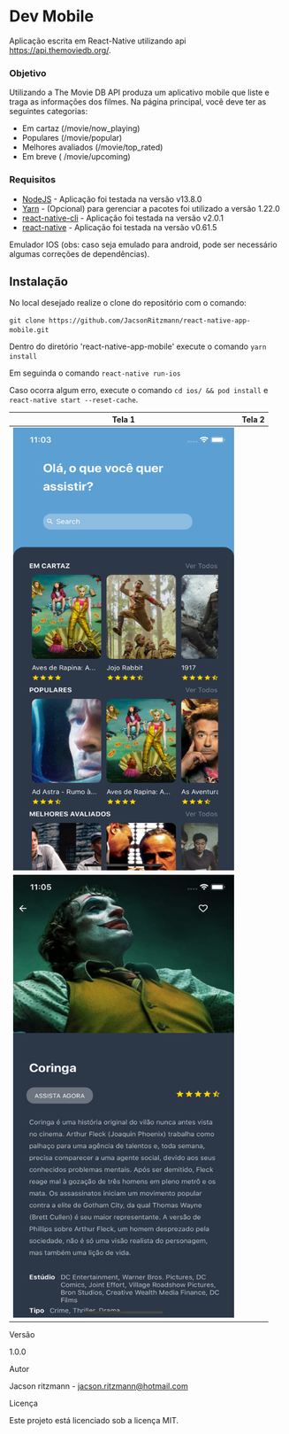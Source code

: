 # Dev Mobile

Aplicação escrita em React-Native utilizando api https://api.themoviedb.org/.

### Objetivo
Utilizando a ​The Movie DB API produza um aplicativo mobile que liste e traga as informações dos filmes.
Na página principal, você deve ter as seguintes categorias: 
- Em cartaz​ (/movie/now_playing)
- Populares​ (/movie/popular)
- Melhores avaliados​ (/movie/top_rated)
- Em breve (​ /movie/upcoming)

### Requisitos

- [NodeJS](https://nodejs.org/en/) - Aplicação foi testada na versão v13.8.0
- [Yarn](https://yarnpkg.com/pt-BR/) - (Opcional) para gerenciar a pacotes foi utilizado a versão 1.22.0
- [react-native-cli](https://facebook.github.io/react-native/) - Aplicação foi testada na versão v2.0.1
- [react-native](https://facebook.github.io/react-native/) - Aplicação foi testada na versão v0.61.5

Emulador IOS (obs: caso seja emulado para android, pode ser necessário algumas correções de dependências).

## Instalação

No local desejado realize o clone do repositório com o comando:

`git clone https://github.com/JacsonRitzmann/react-native-app-mobile.git`

Dentro do diretório 'react-native-app-mobile' execute o comando `yarn install`

Em seguinda o comando `react-native run-ios`

Caso ocorra algum erro, execute o comando `cd ios/ && pod install` e `react-native start --reset-cache`.

| Tela 1     | Tela 2      |
|------------|-------------|
|<img src="https://github.com/JacsonRitzmann/react-native-app-mobile/blob/master/screenshot1.png" width="400" height="800" /> |
<img src="https://github.com/JacsonRitzmann/react-native-app-mobile/blob/master/screenshot2.png" width="400" height="800" /> |

Versão

1.0.0

Autor

Jacson ritzmann - jacson.ritzmann@hotmail.com

Licença

Este projeto está licenciado sob a licença MIT.

